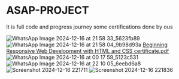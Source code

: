 # ASAP-PROJECT
It is full code and progress journey
some certifications done by ous 

![WhatsApp Image 2024-12-16 at 21 58 33_5623fb89](https://github.com/user-attachments/assets/71d99bfe-dc5e-48e6-a14e-7ae23f31f69e)
![WhatsApp Image 2024-12-16 at 21 58 04_9b98d93a](https://github.com/user-attachments/assets/1afd4873-3513-4199-9555-c507f3569df9)
[Beginning Responsive Web Development with HTML and CSS certificate.pdf](https://github.com/user-attachments/files/18153758/Beginning.Responsive.Web.Development.with.HTML.and.CSS.certificate.pdf)
![WhatsApp Image 2024-12-16 at 00 17 59_5123c531](https://github.com/user-attachments/assets/225b6fbc-d476-43dd-8462-8587617aacc9)
![WhatsApp Image 2024-12-16 at 22 10 05_6eebd6a8](https://github.com/user-attachments/assets/fd3d598c-7be3-4e44-a717-f3186afc68be)
![Screenshot 2024-12-16 221711](https://github.com/user-attachments/assets/7b6800c8-4dbc-485a-9418-a97542c1f1b2)
![Screenshot 2024-12-16 221836](https://github.com/user-attachments/assets/695c1e80-0f63-411f-bf73-4836844e20c5)

